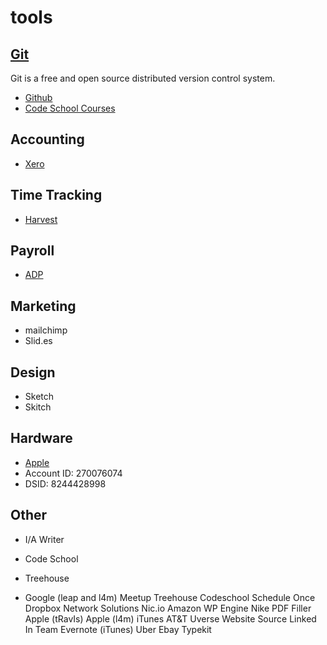 # tools

## [Git](http://git-scm.com/)
Git is a free and open source distributed version control system.

* [Github](https://github.com/)
* [Code School Courses](https://www.codeschool.com/paths/git)

## Accounting
* [Xero](https://go.xero.com/)

## Time Tracking
* [Harvest](https://leapformankind.harvestapp.com/)

## Payroll
* [ADP](https://runpayroll.adp.com/)

## Marketing
* mailchimp
* Slid.es

## Design
* Sketch
* Skitch

## Hardware
* [Apple](http://www.apple.com/)
* Account ID: 270076074
* DSID: 8244428998

## Other
* I/A Writer

* Code School
* Treehouse
* Google (leap and l4m)
Meetup
Treehouse
Codeschool
Schedule Once
Dropbox
Network Solutions
Nic.io
Amazon
WP Engine
Nike
PDF Filler
Apple (tRavIs)
Apple (l4m)
iTunes
AT&T
Uverse
Website Source
Linked In
Team
Evernote (iTunes)
Uber
Ebay
Typekit
